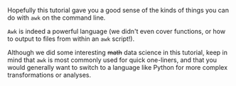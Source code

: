 <script>
import Alert from "$components/Alert.svelte";
import Link from "$components/Link.svelte";
import Execute from "$components/Execute.svelte";
</script>

Hopefully this tutorial gave you a good sense of the kinds of things you can do with `awk` on the command line.

`Awk` is indeed a powerful language (we didn't even cover functions, or how to output to files from within an `awk` script!).

Although we did some interesting ~~math~~ data science in this tutorial, keep in mind that `awk` is most commonly used for quick one-liners, and that you would generally want to switch to a language like Python for more complex transformations or analyses.
